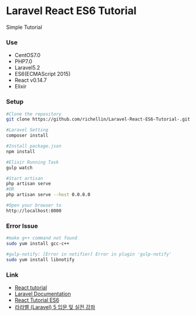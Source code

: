 # Laravel React ES6 Tutorial 
Simple Tutorial

### Use
+ CentOS7.0
+ PHP7.0
+ Laravel5.2
+ ES6(ECMAScript 2015)
+ React v0.14.7
+ Elixir

### Setup
```sh
#Clone the repository
git clone https://github.com/richellin/Laravel-React-ES6-Tutorial-.git

#Laravel Setting
composer install

#Install package.json 
npm install

#Elixir Running Task
gulp watch

#Start artisan
php artisan serve 
#OR
php artisan serve --host 0.0.0.0

#Open your browser to 
http://localhost:8000
```

### Error Issue
```sh
#make g++ command not found
sudo yum install gcc-c++

#gulp-notify: [Error in notifier] Error in plugin 'gulp-notify'
sudo yum install libnotify
```

### Link
+ [React tutorial](http://facebook.github.io/react/docs/tutorial.html)
+ [Laravel Documentation](https://laravel.com/docs/5.2)
+ [React Tutorial ES6](https://github.com/sadah/react-tutorial-es6.git)
+ [라라벨 (Laravel) 5 입문 및 실전 강좌](https://github.com/appkr/l5essential)
